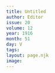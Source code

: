 ```yaml
---
title: Untitled
author: Editor 
issue: 20
volume: 12
year: 1916
month: 51
day: V
tags:
layout: page.njk
image:
---
```


